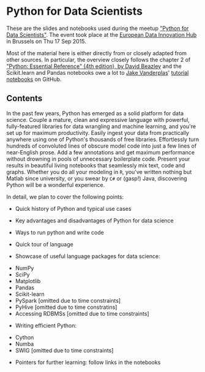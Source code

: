 # Python for Data Scientists

These are the slides and notebooks used during the meetup
["Python for Data Scientists"](http://www.meetup.com/Open-Data-Innovation-Training-Hub/events/225090704/).
The event took place at the
[European Data Innovation Hub](http://www.datainnovationhub.eu/) in
Brussels on Thu 17 Sep 2015.

Most of the material here is either directly from or closely adapted
from other sources. In particular, the overview closely follows the
chapter 2 of
["Python: Essential Reference" (4th edition), by David Beazley](http://www.amazon.com/Python-Essential-Reference-David-Beazley/dp/0672329786/ref=sr_1_1?s=books&ie=UTF8&qid=1442566599&sr=1-1&keywords=python+essential+reference)
and the Scikit.learn and Pandas notebooks owe a lot to
[Jake Vanderplas](https://github.com/jakevdp)'
[tutorial](https://github.com/jakevdp/OsloWorkshop2014)
[notebooks](https://github.com/jakevdp/sklearn_tutorial) on GitHub.

## Contents

In the past few years, Python has emerged as a solid platform for data
science. Couple a mature, clean and expressive language with powerful,
fully-featured libraries for data wrangling and machine learning, and
you're set up for maximum productivity. Easily ingest your data from
practically anywhere using one of Python's thousands of free
libraries. Effortlessly turn hundreds of convoluted lines of obscure
model code into just a few lines of near-English prose. Add a few
annotations and get maximum performance without drowning in pools of
unnecessary boilerplate code. Present your results in beautiful living
notebooks that seamlessly mix text, code and graphs. Whether you do
all your modeling in `R`, you've written nothing but Matlab since
university, or you swear by `C#` or (gasp!) Java, discovering Python
will be a wonderful experience.

In detail, we plan to cover the following points:

* Quick history of Python and typical use cases

* Key advantages and disadvantages of Python for data science

* Ways to run python and write code

* Quick tour of language

* Showcase of useful language packages for data science:
 - NumPy
 - SciPy
 - Matplotlib
 - Pandas
 - Scikit-learn
 - PySpark [omitted due to time constraints]
 - PyHive [omitted due to time constratins]
 - Accessing RDBMSs [omitted due to time constraints]

* Writing efficient Python:
 - Cython
 - Numba
 - SWIG [omitted due to time constraints]

* Pointers for further learning: follow links in the notebooks
